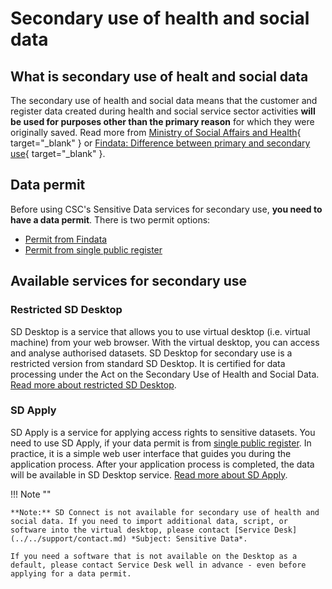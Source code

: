 # Secondary use of health and social data

## What is secondary use of healt and social data
The secondary use of health and social data means that the customer and register data created during health and social service sector activities **will be used for purposes other than the primary reason** for which they were originally saved. Read more from [Ministry of Social Affairs and Health](https://stm.fi/en/secondary-use-of-health-and-social-data){ target="_blank" } or [Findata: Difference between primary and secondary use](https://findata.fi/en/faq/what-is-the-difference-between-primary-and-secondary-use-of-health-and-social-data/){ target="_blank" }.

## Data permit

Before using CSC's Sensitive Data services for secondary use, **you need to have a data permit**. There is two permit options:

* [Permit from Findata](findata-permit.md)
* [Permit from single public register](sd-desktop-audited.md)


## Available services for secondary use

### Restricted SD Desktop

SD Desktop is a service that allows you to use virtual desktop (i.e. virtual machine) from your web browser. With the virtual desktop, you can access and analyse authorised datasets. SD Desktop for secondary use is a restricted version from standard SD Desktop. It is certified for data processing under the Act on the Secondary Use of Health and Social Data. [Read more about restricted SD Desktop](sd-derktop-audited.md).


### SD Apply

SD Apply is a service for applying access rights to sensitive datasets. You need to use SD Apply, if your data permit is from [single public register](sd-desktop-audited.md). In practice, it is a simple web user interface that guides you during the application process. After your application process is completed, the data will be available in SD Desktop service. [Read more about SD Apply](./single-register-permit.md#applying-for-access-to-secondary-use-single-register-data-with-sd-apply).

!!! Note ""

    **Note:** SD Connect is not available for secondary use of health and social data. If you need to import additional data, script, or software into the virtual desktop, please contact [Service Desk](../../support/contact.md) *Subject: Sensitive Data*.

    If you need a software that is not available on the Desktop as a default, please contact Service Desk well in advance - even before applying for a data permit. 
